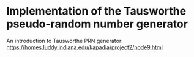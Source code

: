 # Implementation of the Tausworthe pseudo-random number generator

An introduction to Tausworthe PRN generator:
https://homes.luddy.indiana.edu/kapadia/project2/node9.html

